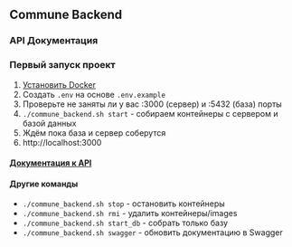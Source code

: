 ## Commune Backend

### API Документация

### Первый запуск проект

1. [Установить Docker](https://hub.docker.com/editions/community/docker-ce-desktop-mac)
2. Создать ``.env`` на основе ``.env.example``
3. Проверьте не заняты ли у вас :3000 (сервер) и :5432 (база) порты
4. ``./commune_backend.sh start`` - собираем контейнеры с сервером и базой данных
5. Ждём пока база и сервер соберутся
6. http://localhost:3000

#### [Документация к API](http://localhost:3000/swagger/index.html)

#### Другие команды

- ``./commune_backend.sh stop`` - остановить контейнеры
- ``./commune_backend.sh rmi`` - удалить контейнеры/images
- ``./commune_backend.sh start_db`` - собрать только базу
- ``./commune_backend.sh swagger`` - обновить документацию в Swagger